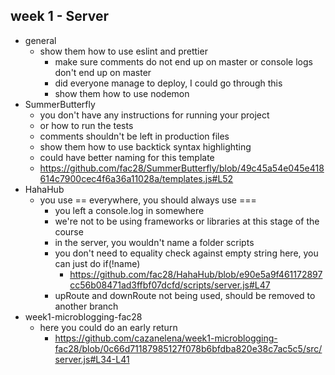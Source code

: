 ## week 1 - Server
- general
  - show them how to use eslint and prettier
    - make sure comments do not end up on master or console logs don't end up on master
    - did everyone manage to deploy, I could go through this
    - show them how to use nodemon
- SummerButterfly
  - you don't have any instructions for running your project
  - or how to run the tests
  - comments shouldn't be left in production files
  - show them how to use backtick syntax highlighting
  - could have better naming for this template
  - https://github.com/fac28/SummerButterfly/blob/49c45a54e045e418614c7900cec4f6a36a11028a/templates.js#L52
- HahaHub
  - you use == everywhere, you should always use ===
    - you left a console.log in somewhere
    - we're not to be using frameworks or libraries at this stage of the course
    - in the server, you wouldn't name a folder scripts
    - you don't need to equality check against empty string here, you can just do if(!name)
      - https://github.com/fac28/HahaHub/blob/e90e5a9f461172897cc56b08471ad3ffbf07dcfd/scripts/server.js#L47
    - upRoute and downRoute not being used, should be removed to another branch
- week1-microblogging-fac28
  - here you could do an early return
    - https://github.com/cazanelena/week1-microblogging-fac28/blob/0c66d71187985127f078b6bfdba820e38c7ac5c5/src/server.js#L34-L41
